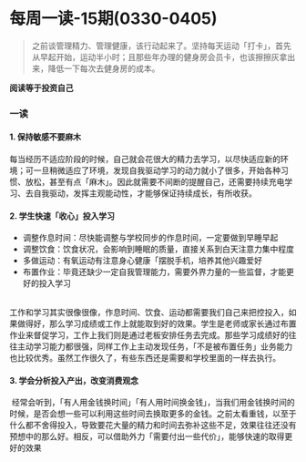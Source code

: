 # 每周一读-15期(0330-0405)

> 之前谈管理精力、管理健康，该行动起来了。坚持每天运动「打卡」，首先从早起开始，运动半小时；且那些年办理的健身房会员卡，也该擦擦灰拿出来，降低一下每次去健身房的成本。

**阅读等于投资自己**

<a name="mXi0G"></a>
### 一读
<a name="jtoTs"></a>
#### 1. 保持敏感不要麻木
每当经历不适应阶段的时候，自己就会花很大的精力去学习，以尽快适应新的环境；可一旦稍微适应了环境，发现自我驱动学习的动力就小了很多，开始各种习惯、放松，甚至有点「麻木」。因此就需要不间断的提醒自己，还需要持续充电学习、去自我驱动，发挥主观能动性，才能够保证持续成长，有所收获。<br />

<a name="t4Und"></a>
#### 2. 学生快速「收心」投入学习

- 调整作息时间：尽快能调整与学校同步的作息时间，一定要做到早睡早起
- 调整饮食：饮食状况，会影响到睡眠的质量，直接关系到白天注意力集中程度
- 多做运动：有氧运动有注意身心健康「摆脱手机，培养其他兴趣爱好
- 布置作业：毕竟还缺少一定自我管理能力，需要外界力量的一些监督，才能更好的投入学习


<br />工作和学习其实很像很像，作息时间、饮食、运动都需要我们自己来把控投入，如果做得好，那么学习成绩或工作上就能取到好的效果。学生是老师或家长通过布置作业来督促学习，工作上我们则是通过老板安排任务去完成。那些学习成绩好的往往主动学习能力都很强，同样工作上主动发现任务，「不是被布置任务」业务能力也比较优秀。虽然工作很久了，有些东西还是需要和学校里面的一样去执行。<br />

<a name="piprl"></a>
#### 3. 学会分析投入产出，改变消费观念
 经常会听到，「有人用金钱换时间」「有人用时间换金钱」，当我们用金钱换时间的时候，是否会想一些可以利用这些时间去换取更多的金钱。之前太看重钱，以至于什么都不舍得投入，导致要花大量的精力和时间去弥补这些不足，效果往往还没有预想中的那么好。相反，可以借助外力「需要付出一些代价」，能够快速的取得更好的效果
